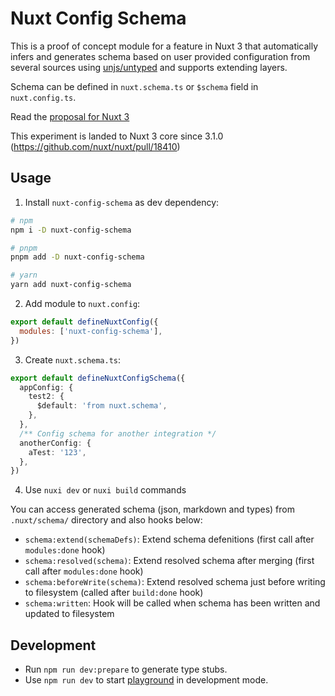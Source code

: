 # Nuxt Config Schema

This is a proof of concept module for a feature in Nuxt 3 that automatically infers and generates schema based on user provided configuration from several sources using [unjs/untyped](https://github.com/unjs/untyped) and supports extending layers.

Schema can be defined in `nuxt.schema.ts` or `$schema` field in `nuxt.config.ts`.

Read the [proposal for Nuxt 3](https://github.com/nuxt/nuxt/issues/15592)

This experiment is landed to Nuxt 3 core since 3.1.0 (https://github.com/nuxt/nuxt/pull/18410)

## Usage

1. Install `nuxt-config-schema` as dev dependency:

```sh
# npm
npm i -D nuxt-config-schema

# pnpm
pnpm add -D nuxt-config-schema

# yarn
yarn add nuxt-config-schema
```

2. Add module to `nuxt.config`:

```js
export default defineNuxtConfig({
  modules: ['nuxt-config-schema'],
})
```

3. Create `nuxt.schema.ts`:

```ts
export default defineNuxtConfigSchema({
  appConfig: {
    test2: {
      $default: 'from nuxt.schema',
    },
  },
  /** Config schema for another integration */
  anotherConfig: {
    aTest: '123',
  },
})
```

4. Use `nuxi dev` or `nuxi build` commands

You can access generated schema (json, markdown and types) from `.nuxt/schema/` directory and also hooks below:

- `schema:extend(schemaDefs)`: Extend schema defenitions (first call after `modules:done` hook)
- `schema:resolved(schema)`: Extend resolved schema after merging (first call after `modules:done` hook)
- `schema:beforeWrite(schema)`: Extend resolved schema just before writing to filesystem (called after `build:done` hook)
- `schema:written`: Hook will be called when schema has been written and updated to filesystem

## Development

- Run `npm run dev:prepare` to generate type stubs.
- Use `npm run dev` to start [playground](./playground) in development mode.
